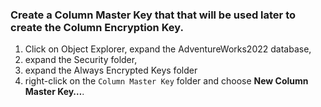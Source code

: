 ### Create a Column Master Key that that will be used later to create the Column Encryption Key.

1. Click on Object Explorer, expand the AdventureWorks2022 database, 
2. expand the Security folder, 
3. expand the Always Encrypted Keys folder 
4. right-click on the `Column Master Key` folder and choose **New Column Master Key…**.
